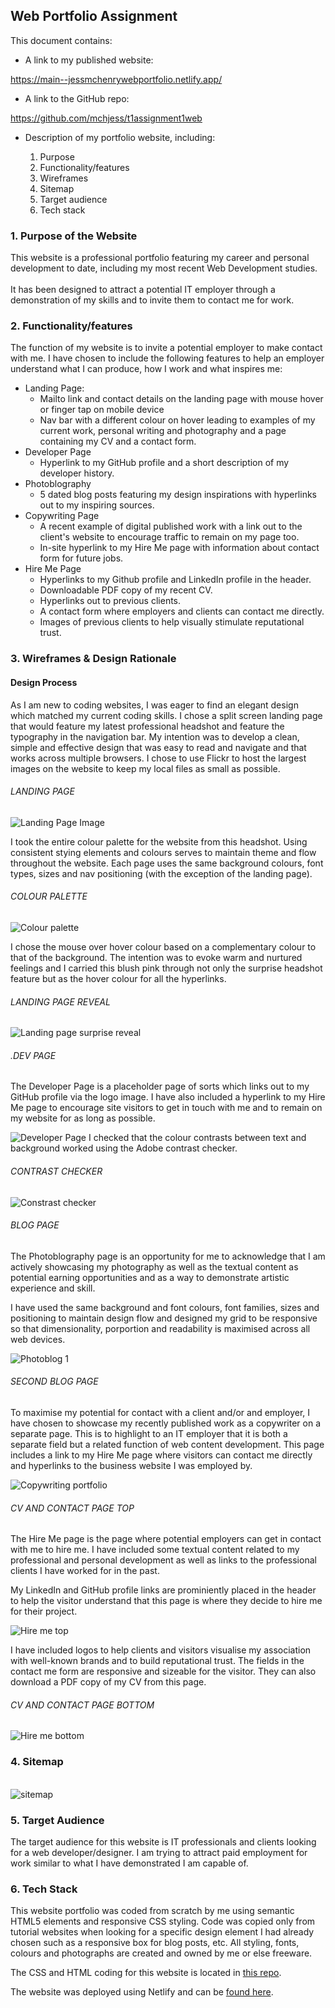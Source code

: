 ## Web Portfolio Assignment

This document contains:

* A link to my published website:

https://main--jessmchenrywebportfolio.netlify.app/

* A link to the GitHub repo:

https://github.com/mchjess/t1assignment1web

* Description of my portfolio website, including:


    1. Purpose
    2. Functionality/features
    3. Wireframes
    4. Sitemap
    5. Target audience
    6. Tech stack

### 1. Purpose of the Website

This website is a professional portfolio featuring my career and personal development to date, including my most recent Web Development studies. \
\
It has been designed to attract a potential IT employer through a demonstration of my skills and to invite them to contact me for work.

### 2. Functionality/features

The function of my website is to invite a potential employer to make contact with me. I have chosen to include the following features to help an employer understand what I can produce, how I work and what inspires me:

* Landing Page:
    * Mailto link and contact details on the landing page with mouse hover or finger tap on mobile device
    * Nav bar with a different colour on hover leading to examples of my current work, personal writing and photography and a page containing my CV and a contact form.
* Developer Page
    * Hyperlink to my GitHub profile and a short description of my developer history.
* Photoblography
    * 5 dated blog posts featuring my design inspirations with hyperlinks out to my inspiring sources.
* Copywriting Page
    * A recent example of digital published work with a link out to the client's website to encourage traffic to remain on my page too.
    * In-site hyperlink to my Hire Me page with information about contact form for future jobs.
* Hire Me Page
    * Hyperlinks to my Github profile and LinkedIn profile in the header.
    * Downloadable PDF copy of my recent CV.
    * Hyperlinks out to previous clients.
    * A contact form where employers and clients can contact me directly.
    * Images of previous clients to help visually stimulate reputational trust.

### 3. Wireframes & Design Rationale

#### Design Process

As I am new to coding websites, I was eager to find an elegant design which matched my current coding skills. I chose a split screen landing page that would feature my latest professional headshot and feature the typography in the navigation bar. My intention was to develop a clean, simple and effective design that was easy to read and navigate and that works across multiple browsers. I chose to use Flickr to host the largest images on the website to keep my local files as small as possible.

###### LANDING PAGE
![Landing Page Image](./images/Wireframe%201%20-%20Landing%20Page.png)

I took the entire colour palette for the website from this headshot. Using consistent stying elements and colours serves to maintain theme and flow throughout the website. Each page uses the same background colours, font types, sizes and nav positioning (with the exception of the landing page). 

###### COLOUR PALETTE
![Colour palette](./images/Palette_AdobeColor-color%20theme_Headshot.jpeg)

I chose the mouse over hover colour based on a complementary colour to that of the background. The intention was to evoke warm and nurtured feelings and I carried this blush pink through not only the surprise headshot feature but as the hover colour for all the hyperlinks.

###### LANDING PAGE REVEAL

![Landing page surprise reveal](./images/Wireframe%202%20-%20Mouse%20Over%20LP.png)

###### .DEV PAGE
The Developer Page is a placeholder page of sorts which links out to my GitHub profile via the logo image. I have also included a hyperlink to my Hire Me page to encourage site visitors to get in touch with me and to remain on my website for as long as possible.  

![Developer Page](./images/Wireframe%203%20-%20Dev%20Page.png)
I checked that the colour contrasts between text and background worked using the Adobe contrast checker.
###### CONTRAST CHECKER
![Constrast checker](./images/Contrast%20Checker%202.png)

###### BLOG PAGE
The Photoblography page is an opportunity for me to acknowledge that I am actively showcasing my photography as well as the textual content as potential earning opportunities and as a way to demonstrate artistic experience and skill.

I have used the same background and font colours, font families, sizes and positioning to maintain design flow and designed my grid to be responsive so that dimensionality, porportion and readability is maximised across all web devices.

![Photoblog 1](./images/Wireframe%204%20-%20Photoblog%201.png)

###### SECOND BLOG PAGE
To maximise my potential for contact with a client and/or and employer, I have chosen to showcase my recently published work as a copywriter on a separate page. This is to highlight to an IT employer that it is both a separate field but a related function of web content development. This page includes a link to my Hire Me page where visitors can contact me directly and hyperlinks to the business website I was employed by.

![Copywriting portfolio](./images/Wireframe%205%20-%20Copywriting.png)
###### CV AND CONTACT PAGE TOP

The Hire Me page is the page where potential employers can get in contact with me to hire me. I have included some textual content related to my professional and personal development as well as links to the professional clients I have worked for in the past. 

My LinkedIn and GitHub profile links are prominiently placed in the header to help the visitor understand that this page is where they decide to hire me for their project.

![Hire me top](./images/Wireframe%206%20-%20Hire%20me%201.png)

I have included logos to help clients and visitors visualise my association with well-known brands and to build reputational trust. The fields in the contact me form are responsive and sizeable for the visitor. They can also download a PDF copy of my CV from this page.

###### CV AND CONTACT PAGE BOTTOM
![Hire me bottom](./images/Wireframe%207%20-%20Hire%20me%202.png)

### 4. Sitemap
\
    ![sitemap](./images/Website%20Portfolio%20Sitemap.png)

### 5. Target Audience

The target audience for this website is IT professionals and clients looking for a web developer/designer. I am trying to attract paid employment for work similar to what I have demonstrated I am capable of.

### 6. Tech Stack

This website portfolio was coded from scratch by me using semantic HTML5 elements and responsive CSS styling. Code was copied only from tutorial websites when looking for a specific design element I had already chosen such as a responsive box for blog posts, etc. All styling, fonts, colours and photographs are created and owned by me or else freeware.  

The CSS and HTML coding for this website is located in [this repo](https://github.com/mchjess/t1assignment1web). 

The website was deployed using Netlify and can be [found here](https://main--jessmchenrywebportfolio.netlify.app/).